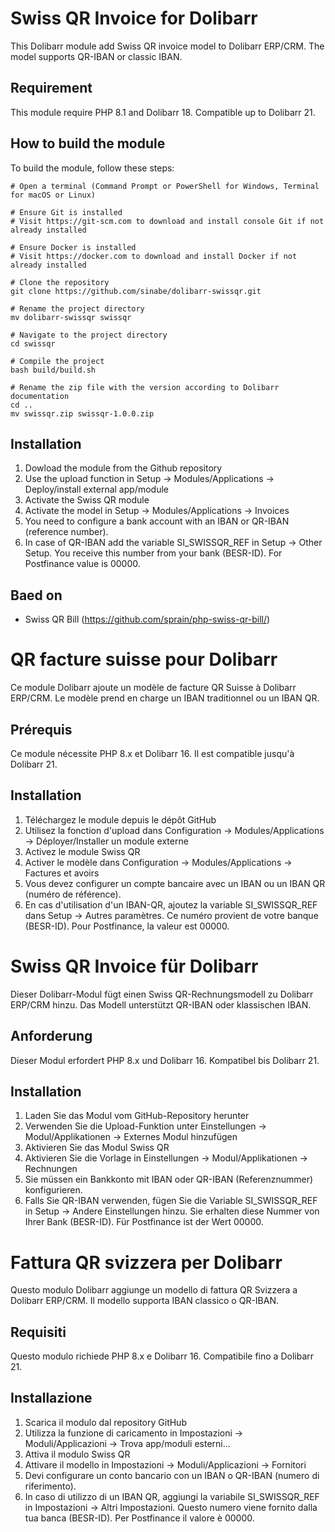 # Swiss QR Invoice for Dolibarr

This Dolibarr module add Swiss QR invoice model to Dolibarr ERP/CRM.
The model supports QR-IBAN or classic IBAN.

## Requirement

This module require PHP 8.1 and Dolibarr 18.
Compatible up to Dolibarr 21.

## How to build the module
To build the module, follow these steps:

```shell
# Open a terminal (Command Prompt or PowerShell for Windows, Terminal for macOS or Linux)

# Ensure Git is installed
# Visit https://git-scm.com to download and install console Git if not already installed

# Ensure Docker is installed
# Visit https://docker.com to download and install Docker if not already installed

# Clone the repository
git clone https://github.com/sinabe/dolibarr-swissqr.git

# Rename the project directory
mv dolibarr-swissqr swissqr

# Navigate to the project directory
cd swissqr

# Compile the project
bash build/build.sh

# Rename the zip file with the version according to Dolibarr documentation
cd ..
mv swissqr.zip swissqr-1.0.0.zip

```

## Installation

1. Dowload the module from the Github repository
2. Use the upload function in Setup -> Modules/Applications -> Deploy/install external app/module
3. Activate the Swiss QR module
4. Activate the model in Setup -> Modules/Applications -> Invoices
5. You need to configure a bank account with an IBAN or QR-IBAN (reference number).
6. In case of QR-IBAN add the variable SI_SWISSQR_REF in Setup -> Other Setup. You receive this number from your bank (BESR-ID). For Postfinance value is 00000.

## Baed on

* Swiss QR Bill (https://github.com/sprain/php-swiss-qr-bill/)

# QR facture suisse pour Dolibarr

Ce module Dolibarr ajoute un modèle de facture QR Suisse à Dolibarr ERP/CRM.
Le modèle prend en charge un IBAN traditionnel ou un IBAN QR.

## Prérequis

Ce module nécessite PHP 8.x et Dolibarr 16. Il est compatible jusqu'à Dolibarr 21.

## Installation

1. Téléchargez le module depuis le dépôt GitHub
2. Utilisez la fonction d'upload dans Configuration -> Modules/Applications -> Déployer/Installer un module externe
3. Activez le module Swiss QR
4. Activer le modèle dans Configuration -> Modules/Applications -> Factures et avoirs
5. Vous devez configurer un compte bancaire avec un IBAN ou un IBAN QR (numéro de référence).
6. En cas d'utilisation d'un IBAN-QR, ajoutez la variable SI_SWISSQR_REF dans Setup -> Autres paramètres. Ce numéro provient de votre banque (BESR-ID). Pour Postfinance, la valeur est 00000.

# Swiss QR Invoice für Dolibarr

Dieser Dolibarr-Modul fügt einen Swiss QR-Rechnungsmodell zu Dolibarr ERP/CRM hinzu.
Das Modell unterstützt QR-IBAN oder klassischen IBAN.

## Anforderung

Dieser Modul erfordert PHP 8.x und Dolibarr 16. Kompatibel bis Dolibarr 21.

## Installation

1. Laden Sie das Modul vom GitHub-Repository herunter
2. Verwenden Sie die Upload-Funktion unter Einstellungen -> Modul/Applikationen -> Externes Modul hinzufügen
3. Aktivieren Sie das Modul Swiss QR
4. Aktivieren Sie die Vorlage in Einstellungen -> Modul/Applikationen -> Rechnungen
5. Sie müssen ein Bankkonto mit IBAN oder QR-IBAN (Referenznummer) konfigurieren.
6. Falls Sie QR-IBAN verwenden, fügen Sie die Variable SI_SWISSQR_REF in Setup -> Andere Einstellungen hinzu. Sie erhalten diese Nummer von Ihrer Bank (BESR-ID). Für Postfinance ist der Wert 00000.

# Fattura QR svizzera per Dolibarr

Questo modulo Dolibarr aggiunge un modello di fattura QR Svizzera a Dolibarr ERP/CRM.
Il modello supporta IBAN classico o QR-IBAN.

## Requisiti

Questo modulo richiede PHP 8.x e Dolibarr 16. Compatibile fino a Dolibarr 21.

## Installazione

1. Scarica il modulo dal repository GitHub
2. Utilizza la funzione di caricamento in Impostazioni -> Moduli/Applicazioni -> Trova app/moduli esterni...
3. Attiva il modulo Swiss QR
4. Attivare il modello in Impostazioni -> Moduli/Applicazioni -> Fornitori
5. Devi configurare un conto bancario con un IBAN o QR-IBAN (numero di riferimento).
6. In caso di utilizzo di un IBAN QR, aggiungi la variabile SI_SWISSQR_REF in Impostazioni -> Altri Impostazioni. Questo numero viene fornito dalla tua banca (BESR-ID). Per Postfinance il valore è 00000.
